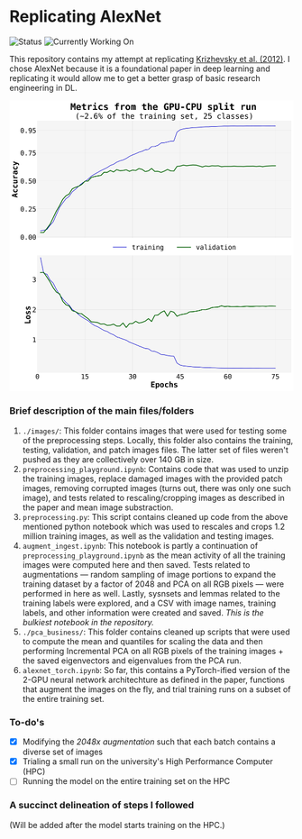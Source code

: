 # Replicating AlexNet

<img src="https://img.shields.io/badge/Status-In_Progress-orange" alt="Status" height="40">
<img src="https://img.shields.io/badge/Currently_Working_On-Model_training_on_the_HPC-8A2BE2" alt="Currently Working On" height="30">

This repository contains my attempt at replicating [Krizhevsky et al. (2012)](https://proceedings.neurips.cc/paper_files/paper/2012/file/c399862d3b9d6b76c8436e924a68c45b-Paper.pdf). I chose AlexNet because it is a foundational paper in deep learning and replicating it would allow me to get a better grasp of basic research engineering in DL.

![](./plots/metrics_gpu_cpu_run.png)

### Brief description of the main files/folders
1. `./images/`: This folder contains images that were used for testing some of the preprocessing steps. Locally, this folder also contains the training, testing, validation, and patch images files. The latter set of files weren't pushed as they are collectively over 140 GB in size.
2. `preprocessing_playground.ipynb`: Contains code that was used to unzip the training images, replace damaged images with the provided patch images, removing corrupted images (turns out, there was only one such image), and tests related to rescaling/cropping images as described in the paper and mean image substraction.
3. `preprocessing.py`: This script contains cleaned up code from the above mentioned python notebook which was used to rescales and crops 1.2 million training images, as well as the validation and testing images.
4. `augment_ingest.ipynb`: This notebook is partly a continuation of `preprocessing_playground.ipynb` as the mean activity of all the training images were computed here and then saved. Tests related to augmentations — random sampling of image portions to expand the training dataset by a factor of 2048 and PCA on all RGB pixels — were performed in here as well. Lastly, sysnsets and lemmas related to the training labels were explored, and a CSV with image names, training labels, and other information were created and saved. *This is the bulkiest notebook in the repository.*
5. `./pca_business/`: This folder contains cleaned up scripts that were used to compute the mean and quantiles for scaling the data and then performing Incremental PCA on all RGB pixels of the training images + the saved eigenvectors and eigenvalues from the PCA run.
6. `alexnet_torch.ipynb`: So far, this contains a PyTorch-ified version of the 2-GPU neural network architechture as defined in the paper, functions that augment the images on the fly, and trial training runs on a subset of the entire training set.

### To-do's
- [x] Modifying the *2048x augmentation* such that each batch contains a diverse set of images
- [x] Trialing a small run on the university's High Performance Computer (HPC)
- [ ] Running the model on the entire training set on the HPC 

### A succinct delineation of steps I followed
(Will be added after the model starts training on the HPC.) 